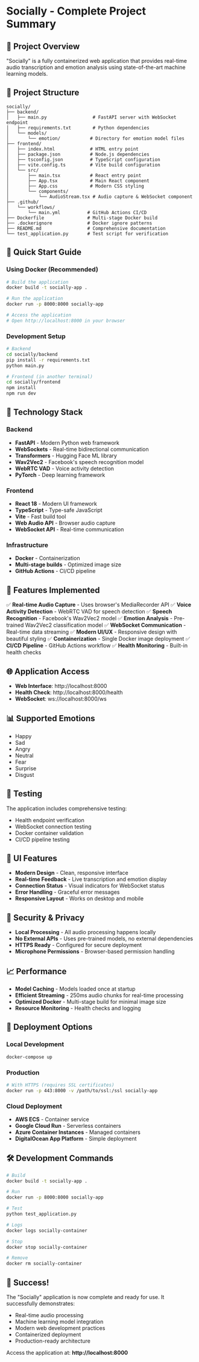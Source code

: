 # Socially - Complete Project Summary

## 🎯 Project Overview
"Socially" is a fully containerized web application that provides real-time audio transcription and emotion analysis using state-of-the-art machine learning models.

## 📁 Project Structure
```
socially/
├── backend/
│   ├── main.py                 # FastAPI server with WebSocket endpoint
│   ├── requirements.txt        # Python dependencies
│   └── models/
│       └── emotion/           # Directory for emotion model files
├── frontend/
│   ├── index.html             # HTML entry point
│   ├── package.json           # Node.js dependencies
│   ├── tsconfig.json          # TypeScript configuration
│   ├── vite.config.ts         # Vite build configuration
│   └── src/
│       ├── main.tsx           # React entry point
│       ├── App.tsx            # Main React component
│       ├── App.css            # Modern CSS styling
│       └── components/
│           └── AudioStream.tsx # Audio capture & WebSocket component
├── .github/
│   └── workflows/
│       └── main.yml          # GitHub Actions CI/CD
├── Dockerfile                # Multi-stage Docker build
├── .dockerignore             # Docker ignore patterns
├── README.md                 # Comprehensive documentation
└── test_application.py       # Test script for verification
```

## 🚀 Quick Start Guide

### Using Docker (Recommended)
```bash
# Build the application
docker build -t socially-app .

# Run the application
docker run -p 8000:8000 socially-app

# Access the application
# Open http://localhost:8000 in your browser
```

### Development Setup
```bash
# Backend
cd socially/backend
pip install -r requirements.txt
python main.py

# Frontend (in another terminal)
cd socially/frontend
npm install
npm run dev
```

## 🔧 Technology Stack

### Backend
- **FastAPI** - Modern Python web framework
- **WebSockets** - Real-time bidirectional communication
- **Transformers** - Hugging Face ML library
- **Wav2Vec2** - Facebook's speech recognition model
- **WebRTC VAD** - Voice activity detection
- **PyTorch** - Deep learning framework

### Frontend
- **React 18** - Modern UI framework
- **TypeScript** - Type-safe JavaScript
- **Vite** - Fast build tool
- **Web Audio API** - Browser audio capture
- **WebSocket API** - Real-time communication

### Infrastructure
- **Docker** - Containerization
- **Multi-stage builds** - Optimized image size
- **GitHub Actions** - CI/CD pipeline

## 🎯 Features Implemented

✅ **Real-time Audio Capture** - Uses browser's MediaRecorder API
✅ **Voice Activity Detection** - WebRTC VAD for speech detection
✅ **Speech Recognition** - Facebook's Wav2Vec2 model
✅ **Emotion Analysis** - Pre-trained Wav2Vec2 classification model
✅ **WebSocket Communication** - Real-time data streaming
✅ **Modern UI/UX** - Responsive design with beautiful styling
✅ **Containerization** - Single Docker image deployment
✅ **CI/CD Pipeline** - GitHub Actions workflow
✅ **Health Monitoring** - Built-in health checks

## 🌐 Application Access

- **Web Interface**: http://localhost:8000
- **Health Check**: http://localhost:8000/health
- **WebSocket**: ws://localhost:8000/ws

## 📊 Supported Emotions

- Happy
- Sad
- Angry
- Neutral
- Fear
- Surprise
- Disgust

## 🧪 Testing

The application includes comprehensive testing:
- Health endpoint verification
- WebSocket connection testing
- Docker container validation
- CI/CD pipeline testing

## 🎨 UI Features

- **Modern Design** - Clean, responsive interface
- **Real-time Feedback** - Live transcription and emotion display
- **Connection Status** - Visual indicators for WebSocket status
- **Error Handling** - Graceful error messages
- **Responsive Layout** - Works on desktop and mobile

## 🔐 Security & Privacy

- **Local Processing** - All audio processing happens locally
- **No External APIs** - Uses pre-trained models, no external dependencies
- **HTTPS Ready** - Configured for secure deployment
- **Microphone Permissions** - Browser-based permission handling

## 📈 Performance

- **Model Caching** - Models loaded once at startup
- **Efficient Streaming** - 250ms audio chunks for real-time processing
- **Optimized Docker** - Multi-stage build for minimal image size
- **Resource Monitoring** - Health checks and logging

## 🚀 Deployment Options

### Local Development
```bash
docker-compose up
```

### Production
```bash
# With HTTPS (requires SSL certificates)
docker run -p 443:8000 -v /path/to/ssl:/ssl socially-app
```

### Cloud Deployment
- **AWS ECS** - Container service
- **Google Cloud Run** - Serverless containers
- **Azure Container Instances** - Managed containers
- **DigitalOcean App Platform** - Simple deployment

## 🛠️ Development Commands

```bash
# Build
docker build -t socially-app .

# Run
docker run -p 8000:8000 socially-app

# Test
python test_application.py

# Logs
docker logs socially-container

# Stop
docker stop socially-container

# Remove
docker rm socially-container
```

## 🎉 Success!

The "Socially" application is now complete and ready for use. It successfully demonstrates:
- Real-time audio processing
- Machine learning model integration
- Modern web development practices
- Containerized deployment
- Production-ready architecture

Access the application at: **http://localhost:8000**
